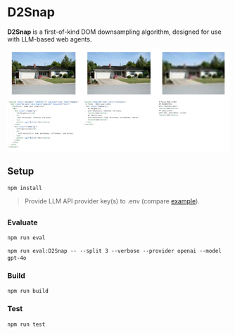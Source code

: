 # D2Snap

**D2Snap** is a first-of-kind DOM downsampling algorithm, designed for use with LLM-based web agents.  

![Example of downsampling on an image (top) and a DOM (bottom) instance](./.github/downsampling.png)

## Setup

``` console
npm install
```

> Provide LLM API provider key(s) to .env (compare [example](./.env.example)).

## 

### Evaluate

``` console
npm run eval
```

``` console
npm run eval:D2Snap -- --split 3 --verbose --provider openai --model gpt-4o
```

### Build

``` console
npm run build
```

### Test

``` console
npm run test
```